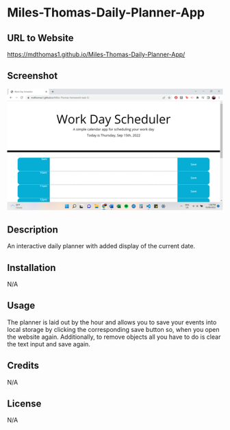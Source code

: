 # Miles-Thomas-Daily-Planner-App

## URL to Website
https://mdthomas1.github.io/Miles-Thomas-Daily-Planner-App/

## Screenshot
<img src='./assets/webshot.png' />

## Description
An interactive daily planner with added display of the current date.

## Installation
N/A

## Usage
The planner is laid out by the hour and allows you to save your events into local storage by clicking the corresponding save button so, when you open the website again. Additionally, to remove objects all you have to do is clear the text input and save again.

## Credits
N/A

## License
N/A
